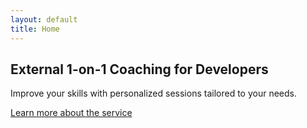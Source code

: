 ```yaml
---
layout: default
title: Home
---
```


<section>
  <h2>External 1-on-1 Coaching for Developers</h2>
  <p>Improve your skills with personalized sessions tailored to your needs.</p>
  <a href="{{ '/about/' | relative_url }}">Learn more about the service</a>
</section>
